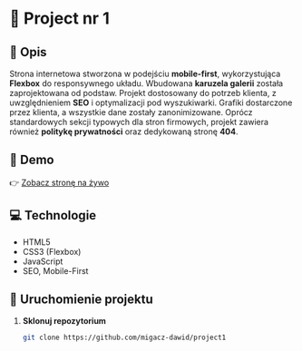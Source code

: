 # 🎨 Project nr 1

## 📝 Opis
Strona internetowa stworzona w podejściu **mobile-first**, wykorzystująca **Flexbox** do responsywnego układu. Wbudowana **karuzela galerii** została zaprojektowana od podstaw. Projekt dostosowany do potrzeb klienta, z uwzględnieniem **SEO** i optymalizacji pod wyszukiwarki. Grafiki dostarczone przez klienta, a wszystkie dane zostały zanonimizowane. Oprócz standardowych sekcji typowych dla stron firmowych, projekt zawiera również **politykę prywatności** oraz dedykowaną stronę **404**.

## 🔗 Demo
👉 [Zobacz stronę na żywo](https://migacz-dawid.github.io/project1/)  

## 💻 Technologie
- HTML5  
- CSS3 (Flexbox)  
- JavaScript
- SEO, Mobile-First

## 📂 Uruchomienie projektu
1. **Sklonuj repozytorium**  
   ```bash
   git clone https://github.com/migacz-dawid/project1
